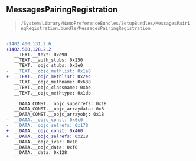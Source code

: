 ## MessagesPairingRegistration

> `/System/Library/NanoPreferenceBundles/SetupBundles/MessagesPairingRegistration.bundle/MessagesPairingRegistration`

```diff

-1402.400.131.2.6
+1402.500.128.2.2
   __TEXT.__text: 0xe90
   __TEXT.__auth_stubs: 0x250
   __TEXT.__objc_stubs: 0x3e0
-  __TEXT.__objc_methlist: 0x1a8
+  __TEXT.__objc_methlist: 0x2ec
   __TEXT.__objc_methname: 0x638
   __TEXT.__objc_classname: 0xbe
   __TEXT.__objc_methtype: 0x1db

   __DATA_CONST.__objc_superrefs: 0x18
   __DATA_CONST.__objc_arraydata: 0x8
   __DATA_CONST.__objc_arrayobj: 0x18
-  __DATA.__objc_const: 0x6c0
-  __DATA.__objc_selrefs: 0x178
+  __DATA.__objc_const: 0x460
+  __DATA.__objc_selrefs: 0x218
   __DATA.__objc_ivar: 0x10
   __DATA.__objc_data: 0xf0
   __DATA.__data: 0x128

```

